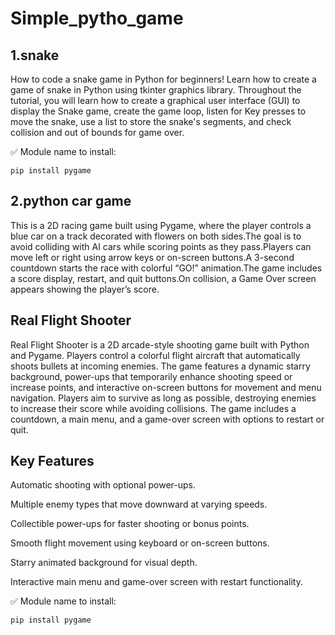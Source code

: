 # Simple_pytho_game
## 1.snake
How to code a snake game in Python for beginners! Learn how to create a game of snake in Python using tkinter graphics library. Throughout the tutorial, you will learn how to create a graphical user interface (GUI) to display the Snake game, create the game loop, listen for Key presses to move the snake, use a list to store the snake's segments, and check collision and out of bounds for game over.

✅ Module name to install:

<code>pip install pygame</code>


## 2.python car game 
This is a 2D racing game built using Pygame, where the player controls a blue car on a track decorated with flowers on both sides.The goal is to avoid colliding with AI cars while scoring points as they pass.Players can move left or right using arrow keys or on-screen buttons.A 3-second countdown starts the race with colorful “GO!” animation.The game includes a score display, restart, and quit buttons.On collision, a Game Over screen appears showing the player’s score.


## Real Flight Shooter

Real Flight Shooter is a 2D arcade-style shooting game built with Python and Pygame. Players control a colorful flight aircraft that automatically shoots bullets at incoming enemies. The game features a dynamic starry background, power-ups that temporarily enhance shooting speed or increase points, and interactive on-screen buttons for movement and menu navigation. Players aim to survive as long as possible, destroying enemies to increase their score while avoiding collisions. The game includes a countdown, a main menu, and a game-over screen with options to restart or quit.

## Key Features

Automatic shooting with optional power-ups.

Multiple enemy types that move downward at varying speeds.

Collectible power-ups for faster shooting or bonus points.

Smooth flight movement using keyboard or on-screen buttons.

Starry animated background for visual depth.

Interactive main menu and game-over screen with restart functionality.

✅ Module name to install:

<code>pip install pygame</code>
